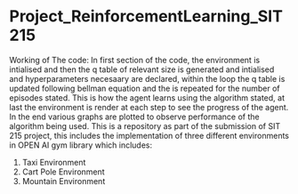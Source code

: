 # Project_ReinforcementLearning_SIT215
Working of The code: In first section of the code, the environment is intialised and then the q table of relevant size is generated and intialised and hyperparameters necesaary are declared, within the loop the q table is updated following bellman equation and the is repeated for the number of episodes stated. This is how the agent learns using the algorithm stated, at last the environment is render at each step to see the progress of the agent.
In the end various graphs are plotted to observe performance of the algorithm being used.
This is a repository as part of the submission of SIT 215 project, this includes the implementation of three different environments in OPEN AI gym library which includes:
1) Taxi Environment
2) Cart Pole Environment
3) Mountain Environment
